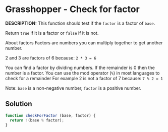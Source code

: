 # Grasshopper - Check for factor

**DESCRIPTION:**
This function should test if the `factor` is a factor of `base`.

Return `true` if it is a factor or `false` if it is not.

About factors
Factors are numbers you can multiply together to get another number.

2 and 3 are factors of 6 because: `2 * 3 = 6`

You can find a factor by dividing numbers. If the remainder is 0 then the number is a factor.
You can use the mod operator (`%`) in most languages to check for a remainder
For example 2 is not a factor of 7 because: `7 % 2 = 1`

Note: `base` is a non-negative number, `factor` is a positive number.

## Solution

```javascript
function checkForFactor (base, factor) {
  return !(base % factor);
}
```
